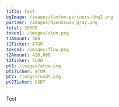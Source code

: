 ```yaml
---
title: test
bgImage: /images/fantom-partners-bkg2.png
partner: /images/OpenXswap_gray.png
total: $0000
token1: /images/atom.png
t1Amount: 460
t1Ticker: ATOM
token2: /images/flow.png
t2Amount: 420,000
t2Ticker: FLOW
pt1: /images/atom.png
pt1Ticker: ATOM
pt2: /images/usdt.png
pt2Ticker: USDT
---
```


Test

